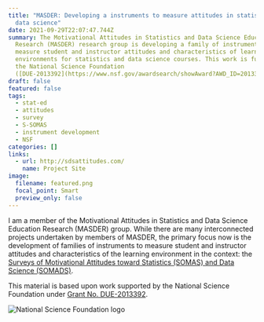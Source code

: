 ```yaml
---
title: "MASDER: Developing a instruments to measure attitudes in statistics and
  data science"
date: 2021-09-29T22:07:47.744Z
summary: The Motivational Attitudes in Statistics and Data Science Education
  Research (MASDER) research group is developing a family of instruments to
  measure student and instructor attitudes and characteristics of learning
  environments for statistics and data science courses. This work is funded by
  the National Science Foundation
  ([DUE-2013392](https://www.nsf.gov/awardsearch/showAward?AWD_ID=2013392&HistoricalAwards=false)).
draft: false
featured: false
tags:
  - stat-ed
  - attitudes
  - survey
  - S-SOMAS
  - instrument development
  - NSF
categories: []
links:
  - url: http://sdsattitudes.com/
    name: Project Site
image:
  filename: featured.png
  focal_point: Smart
  preview_only: false
---
```

I am a member of the Motivational Attitudes in Statistics and Data Science Education Research (MASDER) group. While there are many interconnected projects undertaken by members of MASDER, the primary focus now is the development of families of instruments to measure student and instructor attitudes and characteristics of the learning environment in the context: the [Surveys of Motivational Attitudes toward Statistics (SOMAS) and Data Science (SOMADS)](http://sdsattitudes.com/wp/).

This material is based upon work supported by the National Science Foundation under [Grant No. DUE-2013392](https://www.nsf.gov/awardsearch/showAward?AWD_ID=2013392&HistoricalAwards=false).

<img src="http://sdsattitudes.com/wp/wp-content/uploads/2021/06/NSF_4-Color_bitmap_Logo-150x150.png" lightbox="false" alt="National Science Foundation logo">